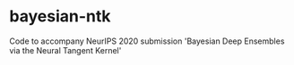 # bayesian-ntk
Code to accompany NeurIPS 2020 submission 'Bayesian Deep Ensembles via the Neural Tangent Kernel'
